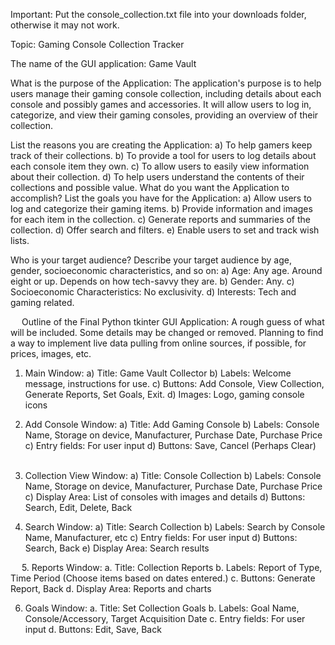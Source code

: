 Important: 
Put the console_collection.txt file into your downloads folder, otherwise it may not work.

Topic:
Gaming Console Collection Tracker

The name of the GUI application: 
Game Vault

What is the purpose of the Application:
The application's purpose is to help users manage their gaming console collection, including details about each console and possibly games and accessories. It will allow users to log in, categorize, and view their gaming consoles, providing an overview of their collection.

List the reasons you are creating the Application:
a)	To help gamers keep track of their collections.
b)	To provide a tool for users to log details about each console item they own.
c)	To allow users to easily view information about their collection.
d)	To help users understand the contents of their collections and possible value.
What do you want the Application to accomplish? List the goals you have for the Application:
a)	Allow users to log and categorize their gaming items.
b)	Provide information and images for each item in the collection.
c)	Generate reports and summaries of the collection.
d)	Offer search and filters.
e)	Enable users to set and track wish lists.

Who is your target audience? Describe your target audience by age, gender, socioeconomic characteristics, and so on:
a)	Age: Any age. Around eight or up. Depends on how tech-savvy they are.
b)	Gender: Any.
c)	Socioeconomic Characteristics: No exclusivity.
d)	Interests: Tech and gaming related.

 
Outline of the Final Python tkinter GUI Application:
A rough guess of what will be included. Some details may be changed or removed.
Planning to find a way to implement live data pulling from online sources, if possible, for prices, images, etc.
1. Main Window:
a)	Title: Game Vault Collector
b)	Labels: Welcome message, instructions for use.
c)	Buttons: Add Console, View Collection, Generate Reports, Set Goals, Exit.
d)	Images: Logo, gaming console icons

2. Add Console Window:
a)	Title: Add Gaming Console
b)	Labels: Console Name, Storage on device, Manufacturer, Purchase Date, Purchase Price
c)	Entry fields: For user input
d)	Buttons: Save, Cancel (Perhaps Clear)
 
3. Collection View Window:
a)	Title: Console Collection
b)	Labels: Console Name, Storage on device, Manufacturer, Purchase Date, Purchase Price
c)	Display Area: List of consoles with images and details
d)	Buttons: Search, Edit, Delete, Back

4. Search Window:
a)	Title: Search Collection
b)	Labels: Search by Console Name, Manufacturer, etc
c)	Entry fields: For user input
d)	Buttons: Search, Back
e)	Display Area: Search results

 
5. Reports Window:
a.	Title: Collection Reports 
b.	Labels: Report of Type, Time Period (Choose items based on dates entered.)
c.	Buttons: Generate Report, Back
d.	Display Area: Reports and charts

6. Goals Window:
a.	Title: Set Collection Goals
b.	Labels: Goal Name, Console/Accessory, Target Acquisition Date
c.	Entry fields: For user input
d.	Buttons: Edit, Save, Back
